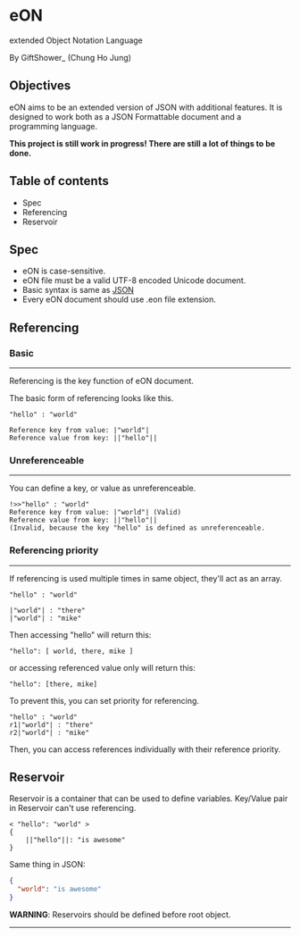# eON

extended Object Notation Language

By GiftShower_ (Chung Ho Jung)

## Objectives

eON aims to be an extended version of JSON with additional features.
It is designed to work both as a JSON Formattable document and a programming language.

**This project is still work in progress! There are still a lot of things to be done.**

## Table of contents

- Spec
- Referencing
- Reservoir
## Spec

- eON is case-sensitive.
- eON file must be a valid UTF-8 encoded Unicode document.
- Basic syntax is same as [JSON](https://www.json.org/)
- Every eON document should use .eon file extension.

## Referencing


### Basic

---
Referencing is the key function of eON document.

The basic form of referencing looks like this.
```text
"hello" : "world"

Reference key from value: |"world"|
Reference value from key: ||"hello"||
```
### Unreferenceable

---
You can define a key, or value as unreferenceable.
```text
!>>"hello" : "world"
Reference key from value: |"world"| (Valid)
Reference value from key: ||"hello"|| 
(Invalid, because the key "hello" is defined as unreferenceable.
```

### Referencing priority

---
If referencing is used multiple times in same object, they'll act as an array.
```text
"hello" : "world"

|"world"| : "there"
|"world"| : "mike"
```
Then accessing "hello" will return this:
```text
"hello": [ world, there, mike ]
```
or accessing referenced value only will return this:
```text
"hello": [there, mike]
```

To prevent this, you can set priority for referencing.

```text
"hello" : "world"
r1|"world"| : "there"
r2|"world"| : "mike"
```
Then, you can access references individually with their reference priority.

## Reservoir

Reservoir is a container that can be used to define variables.
Key/Value pair in Reservoir can't use referencing.

```text
< "hello": "world" >
{
    ||"hello"||: "is awesome"
}
```

Same thing in JSON:
```json
{
  "world": "is awesome"
}
```

**WARNING**: Reservoirs should be defined before root object.

---
